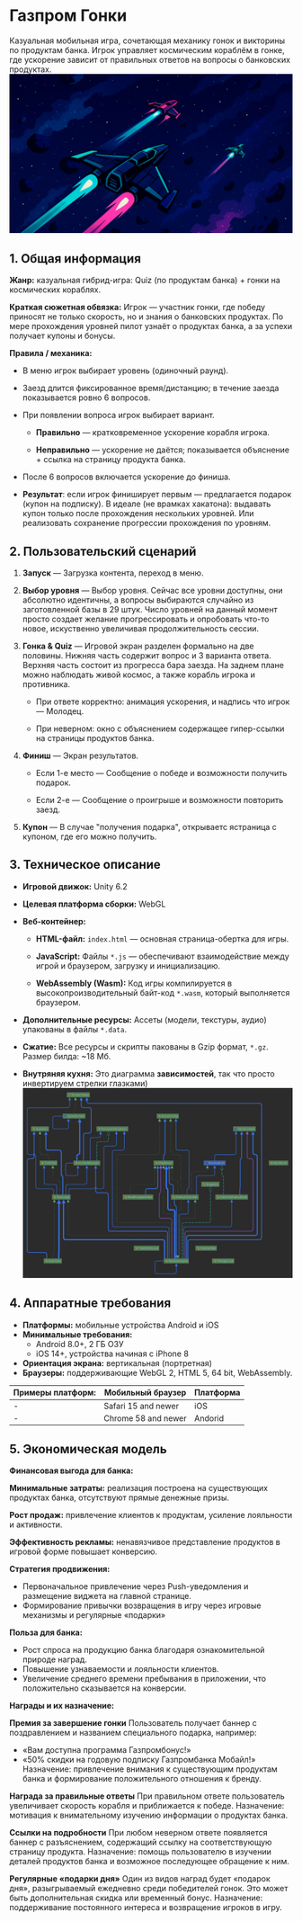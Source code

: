 
# Газпром Гонки
Казуальная мобильная игра, сочетающая механику гонок и викторины по продуктам банка. Игрок управляет космическим кораблём в гонке, где ускорение зависит от правильных ответов на вопросы о банковских продуктах.
![обои](Wallper_GR_1080.png)


## 1. Общая информация

**Жанр:** казуальная гибрид-игра: Quiz (по продуктам банка) + гонки на космических кораблях.

**Краткая сюжетная обвязка:** Игрок — участник гонки, где победу приносят не только скорость, но и знания о банковских продуктах. По мере прохождения уровней пилот узнаёт о продуктах банка, а за успехи получает купоны и бонусы.

**Правила / механика:**

-   В меню игрок выбирает уровень (одиночный раунд).
-   Заезд длится фиксированное время/дистанцию; в течение заезда показывается ровно 6 вопросов.
-   При появлении вопроса игрок выбирает вариант.

    -   **Правильно** — кратковременное ускорение корабля игрока.

    -   **Неправильно** — ускорение не даётся; показывается объяснение + ссылка на страницу продукта банка.
-   После 6 вопросов включается ускорение до финиша.
-   **Результат**: если игрок финиширует первым — предлагается подарок (купон на подписку). В идеале (не врамках хакатона): выдавать купон только после прохождения нескольких уровней. Или реализовать сохранение прогрессии прохождения по уровням.

## 2. Пользовательский сценарий

1.  **Запуск** — Загрузка контента, переход в меню.

2.  **Выбор уровня** — Выбор уровня. Сейчас все уровни доступны, они абсолютно идентичны, а вопросы выбираются случайно из заготовленной базы в 29 штук. Число уровней на данный момент просто создает желание прогрессировать и опробовать что-то новое, искуственно увеличивая продолжительность сессии.

3.  **Гонка & Quiz** — Игровой экран разделен формально на две половины. Нижняя часть содержит вопрос и 3 варианта ответа. Верхняя часть состоит из прогресса бара заезда. На заднем плане можно наблюдать живой космос, а также корабль игрока и противника.

    -   При ответе корректно: анимация ускорения, и надпись что игрок — Молодец.

    -   При неверном: окно с объяснением содержащее гипер-ссылки на страницы продуктов банка.

6.  **Финиш** — Экран результатов.

    -   Если 1-е место — Сообщение о победе и возможности получить подарок.

    -   Если 2-е —  Сообщение о проигрыше и возможности повторить заезд.

7.  **Купон** — В случае "получения подарка", открываетс ястраница с купоном, где его можно получить.

## 3. Техническое описание

-   **Игровой движок:** Unity 6.2

-   **Целевая платформа сборки:**  WebGL

-   **Веб-контейнер:**

    -   **HTML-файл:**  `index.html` — основная страница-обертка для игры.

    -   **JavaScript:** Файлы `*.js` — обеспечивают взаимодействие между игрой и браузером, загрузку и инициализацию.

    -   **WebAssembly (Wasm):** Код игры компилируется в высокопроизводительный байт-код `*.wasm`, который выполняется браузером.

-   **Дополнительные ресурсы:** Ассеты (модели, текстуры, аудио) упакованы в файлы `*.data`.
-  **Сжатие:** Все ресурсы и скрипты пакованы в Gzip формат, `*.gz`. Размер билда: ~18 Мб.
- **Внутряняя кухня:** Это диаграмма **зависимостей**, так что просто инвертируем стрелки глазками)
![диаграмма зависимостей](diagram.png)

## 4. Аппаратные требования
- **Платформы:** мобильные устройства Android и iOS
- **Минимальные требования:**
    - Android 8.0+, 2 ГБ ОЗУ
    - iOS 14+, устройства начиная с iPhone 8
- **Ориентация экрана:** вертикальная (портретная)
- **Браузеры:** поддерживающие WebGL 2, HTML 5, 64 bit, WebAssembly.

Примеры платформ:| Мобильный браузер  | Платформа |
-|--|--|
-| Safari 15 and newer | iOS |
-| Chrome 58 and newer | Andorid|


## 5. Экономическая модель
**Финансовая выгода для банка:**

**Минимальные затраты:** реализация построена на существующих продуктах банка, отсутствуют прямые денежные призы.  

**Рост продаж:** привлечение клиентов к продуктам, усиление лояльности и активности.  

**Эффективность рекламы:** ненавязчивое представление продуктов в игровой форме повышает конверсию.


**Стратегия продвижения:**
- Первоначальное привлечение через Push-уведомления и размещение виджета на главной странице.  
- Формирование привычки возвращения в игру через игровые механизмы и регулярные «подарки»


**Польза для банка:**
- Рост спроса на продукцию банка благодаря ознакомительной природе наград.  
- Повышение узнаваемости и лояльности клиентов.  
- Увеличение среднего времени пребывания в приложении, что положительно сказывается на конверсии.

**Награды и их назначение:**

**Премия за завершение гонки**
Пользователь получает баннер с поздравлением и названием специального подарка, например:
- «Вам доступна программа Газпромбонус!»
- «50% скидки на годовую подписку Газпромбанка Мобайл!»
Назначение: привлечение внимания к существующим продуктам банка и формирование положительного отношения к бренду.

**Награда за правильные ответы**
При правильном ответе пользователь увеличивает скорость корабля и приближается к победе.
Назначение: мотивация к внимательному изучению информации о продуктах банка.

**Ссылки на подробности**
При любом неверном ответе появляется баннер с разъяснением, содержащий ссылку на соответствующую страницу продукта.
Назначение: помощь пользователю в изучении деталей продуктов банка и возможное последующее обращение к ним.

**Регулярные «подарки дня»**
Один из видов наград будет «подарок дня», разыгрываемый ежедневно среди победителей гонок. Это может быть дополнительная скидка или временный бонус.
Назначение: поддерживание постоянного интереса и возвращение игроков в игру.


